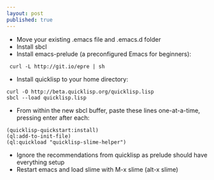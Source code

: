 ```yaml
---
layout: post
published: true
---
```


- Move your existing .emacs file and .emacs.d folder
- Install sbcl
- Install emacs-prelude (a preconfigured Emacs for beginners):

```
 curl -L http://git.io/epre | sh
```

- Install quicklisp to your home directory:

```
curl -O http://beta.quicklisp.org/quicklisp.lisp
sbcl --load quicklisp.lisp
```
- From within the new sbcl buffer, paste these lines one-at-a-time, pressing enter after each:

```
(quicklisp-quickstart:install)
(ql:add-to-init-file)
(ql:quickload "quicklisp-slime-helper")
```
- Ignore the recommendations from quicklisp as prelude should have everything setup
- Restart emacs and load slime with M-x slime (alt-x slime)